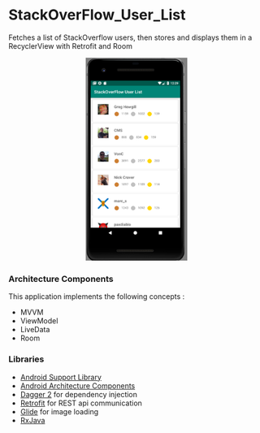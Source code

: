 # StackOverFlow_User_List
Fetches a list of StackOverflow users, then stores and displays them in a RecyclerView with Retrofit and Room

<p align="center">
<img src="https://github.com/BANEdesign/StackOverFlow_User_List/blob/master/screenshots/app_screenShot.png" alt="Drawing" width="200" height="400"/>
</p>  



### Architecture Components
This application implements the following concepts :
- MVVM
- ViewModel
- LiveData
- Room


### Libraries
* [Android Support Library][support-lib]
* [Android Architecture Components][arch]
* [Dagger 2][dagger2] for dependency injection
* [Retrofit][retrofit] for REST api communication
* [Glide][glide] for image loading
* [RxJava][rxjava]

[support-lib]: https://developer.android.com/topic/libraries/support-library/index.html
[arch]: https://developer.android.com/arch
[dagger2]: https://google.github.io/dagger
[retrofit]: http://square.github.io/retrofit
[glide]: https://github.com/bumptech/glide
[rxjava]: https://github.com/ReactiveX/RxJava
